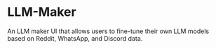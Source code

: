 # LLM-Maker
An LLM maker UI that allows users to fine-tune their own LLM models based on Reddit, WhatsApp, and Discord data.
